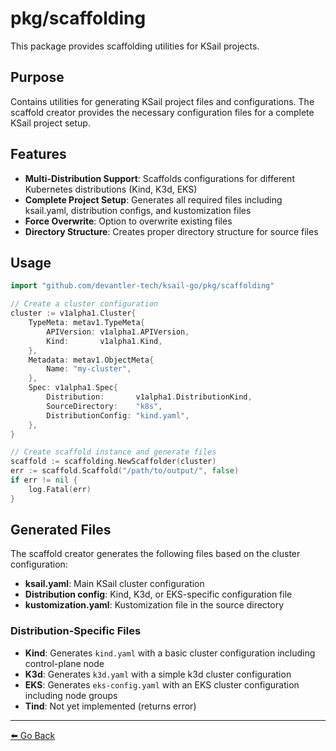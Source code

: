 # pkg/scaffolding

This package provides scaffolding utilities for KSail projects.

## Purpose

Contains utilities for generating KSail project files and configurations. The scaffold creator provides the necessary configuration files for a complete KSail project setup.

## Features

- **Multi-Distribution Support**: Scaffolds configurations for different Kubernetes distributions (Kind, K3d, EKS)
- **Complete Project Setup**: Generates all required files including ksail.yaml, distribution configs, and kustomization files
- **Force Overwrite**: Option to overwrite existing files
- **Directory Structure**: Creates proper directory structure for source files

## Usage

```go
import "github.com/devantler-tech/ksail-go/pkg/scaffolding"

// Create a cluster configuration
cluster := v1alpha1.Cluster{
    TypeMeta: metav1.TypeMeta{
        APIVersion: v1alpha1.APIVersion,
        Kind:       v1alpha1.Kind,
    },
    Metadata: metav1.ObjectMeta{
        Name: "my-cluster",
    },
    Spec: v1alpha1.Spec{
        Distribution:       v1alpha1.DistributionKind,
        SourceDirectory:    "k8s",
        DistributionConfig: "kind.yaml",
    },
}

// Create scaffold instance and generate files
scaffold := scaffolding.NewScaffolder(cluster)
err := scaffold.Scaffold("/path/to/output/", false)
if err != nil {
    log.Fatal(err)
}
```

## Generated Files

The scaffold creator generates the following files based on the cluster configuration:

- **ksail.yaml**: Main KSail cluster configuration
- **Distribution config**: Kind, K3d, or EKS-specific configuration file
- **kustomization.yaml**: Kustomization file in the source directory

### Distribution-Specific Files

- **Kind**: Generates `kind.yaml` with a basic cluster configuration including control-plane node
- **K3d**: Generates `k3d.yaml` with a simple k3d cluster configuration  
- **EKS**: Generates `eks-config.yaml` with an EKS cluster configuration including node groups
- **Tind**: Not yet implemented (returns error)

---

[⬅️ Go Back](../README.md)

